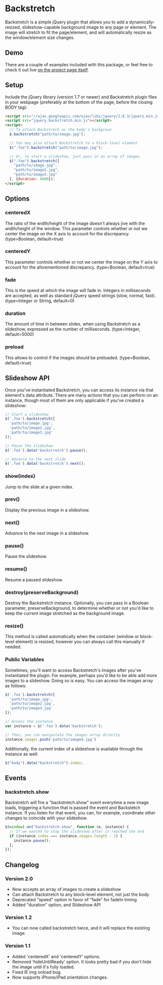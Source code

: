 # Backstretch

Backstretch is a simple jQuery plugin that allows you to add a dynamically-resized, slideshow-capable background image to any page or element. The image will stretch to fit the page/element, and will automatically resize as the window/element size changes.
## Demo

There are a couple of examples included with this package, or feel free to check it out live [on the project page itself](http://srobbin.com/jquery-plugins/backstretch/).

## Setup

Include the jQuery library (version 1.7 or newer) and Backstretch plugin files in your webpage (preferably at the bottom of the page, before the closing BODY tag):

```html
<script src="//ajax.googleapis.com/ajax/libs/jquery/1.8.3/jquery.min.js"></script>
<script src="jquery.backstretch.min.js"></script>
<script>
  // To attach Backstrech as the body's backgroun
  $.backstretch("path/to/image.jpg");

  // You may also attach Backstretch to a block-level element
  $(".foo").backstretch("path/to/image.jpg");

  // Or, to start a slideshow, just pass in an array of images
  $(".foo").backstretch([
    "path/to/image.jpg",
    "path/to/image2.jpg",
    "path/to/image3.jpg"
  ], {duration: 4000});
</script>
```

## Options

### centeredX

The ratio of the width/height of the image doesn't always jive with the width/height of the window. This parameter controls whether or not we center the image on the X axis to account for the discrepancy. (type=Boolean, default=true)

### centeredY

This parameter controls whether or not we center the image on the Y axis to account for the aforementioned discrepancy. (type=Boolean, default=true)

### fade

This is the speed at which the image will fade in. Integers in milliseconds are accepted, as well as standard jQuery speed strings (slow, normal, fast). (type=Integer or String, default=0)

### duration

The amount of time in between slides, when using Backstretch as a slideshow, expressed as the number of milliseconds. (type=Integer, default=5000)

### preload

This allows to control if the images should be preloaded. (type=Boolean, default=true)

## Slideshow API

Once you've instantiated Backstretch, you can access its instance via that element's data attribute. There are many actions that you can perform on an instance, though most of them are only applicable if you've created a slideshow:

```javascript
// Start a slideshow
$('.foo').backstretch([
  'path/to/image.jpg',
  'path/to/image2.jpg',
  'path/to/image3.jpg'
]);

// Pause the slideshow
$('.foo').data('backstretch').pause();

// Advance to the next slide
$('.foo').data('backstretch').next();
```

### show(index)

Jump to the slide at a given index.

### prev()

Display the previous image in a slideshow.

### next()

Advance to the next image in a slideshow.

### pause()

Pause the slideshow.

### resume()

Resume a paused slideshow.

### destroy(preserveBackground)

Destroy the Backstretch instance. Optionally, you can pass in a Boolean parameter, preserveBackground, to determine whether or not you'd like to keep the current image stretched as the background image.

### resize()

This method is called automatically when the container (window or block-level element) is resized, however you can always call this manually if needed.

### Public Variables

Sometimes, you'll want to access Backstretch's images after you've instantiated the plugin. For example, perhaps you'd like to be able add more images to a slideshow. Doing so is easy. You can access the images array as follows:

```javascript
$('.foo').backstretch([
  'path/to/image.jpg',
  'path/to/image2.jpg',
  'path/to/image3.jpg'
]);

// Access the instance
var instance = $('.foo').data('backstretch');

// Then, you can manipulate the images array directly
instance.images.push('path/to/image4.jpg')
```

Additionally, the current index of a slideshow is available through the instance as well:

```javascript
$("body").data("backstretch").index;
```

## Events

### backstretch.show

Backstretch will fire a "backstretch.show" event everytime a new image loads, triggering a function that is passed the event and Backstetch instance. If you listen for that event, you can, for example, coordinate other changes to coincide with your slideshow.

```javascript
$(window).on("backstretch.show", function (e, instance) {
  // If we wanted to stop the slideshow after it reached the end
  if (instance.index === instance.images.length - 1) {
    instance.pause();
  };
});
```

## Changelog

### Version 2.0

* Now accepts an array of images to create a slideshow
* Can attach Backstretch to any block-level element, not just the body
* Deprecated "speed" option in favor of "fade" for fadeIn timing
* Added "duration" option, and Slideshow API

### Version 1.2

* You can now called backstretch twice, and it will replace the existing image.

### Version 1.1

* Added 'centeredX' and 'centeredY' options.
* Removed 'hideUntilReady' option. It looks pretty bad if you don't hide the image until it's fully loaded.
* Fixed IE img onload bug.
* Now supports iPhone/iPad orientation changes.
